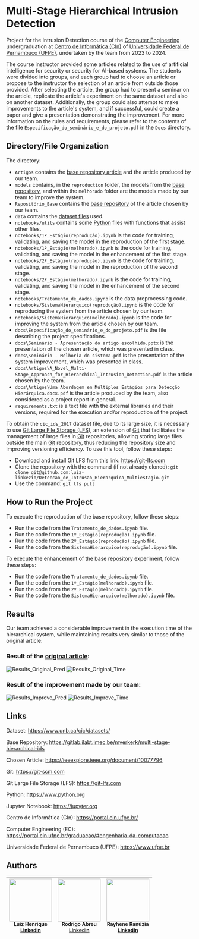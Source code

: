 # Multi-Stage Hierarchical Intrusion Detection

Project for the Intrusion Detection course of the [Computer Engineering](https://portal.cin.ufpe.br/graduacao/#engenharia-da-computacao) undergraduation at [Centro de Informática (CIn)](https://portal.cin.ufpe.br/) of [Universidade Federal de Pernambuco (UFPE)](https://www.ufpe.br/), undertaken by the team from 2023 to 2024.

The course instructor provided some articles related to the use of artificial intelligence for security or security for AI-based systems. The students were divided into groups, and each group had to choose an article or propose to the instructor the selection of an article from outside those provided. After selecting the article, the group had to present a seminar on the article, replicate the article's experiment on the same dataset and also on another dataset. Additionally, the group could also attempt to make improvements to the article's system, and if successful, could create a paper and give a presentation demonstrating the improvement. For more information on the rules and requirements, please refer to the contents of the file `Especificação_do_seminário_e_do_projeto.pdf` in the `Docs` directory.

## Directory/File Organization

The directory:
 - `Artigos` contains the [base repository article](https://ieeexplore.ieee.org/document/10077796) and the article produced by our team.
 - `models` contains, in the `reproduction` folder, the models from the [base repository](https://gitlab.ilabt.imec.be/mverkerk/multi-stage-hierarchical-ids), and within the `melhorado` folder are the models made by our team to improve the system.
 - `Repositório_Base` contains the [base repository](https://gitlab.ilabt.imec.be/mverkerk/multi-stage-hierarchical-ids) of the article chosen by our team.
 - `data` contains the [dataset files](https://www.unb.ca/cic/datasets/) used.
 - `notebooks/utils` contains some [Python](https://www.python.org) files with functions that assist other files.
 - `notebooks/1º_Estágio(reprodução).ipynb` is the code for training, validating, and saving the model in the reproduction of the first stage.
 - `notebooks/1º_Estágio(melhorado).ipynb` is the code for training, validating, and saving the model in the enhancement of the first stage.
 - `notebooks/2º_Estágio(reprodução).ipynb` is the code for training, validating, and saving the model in the reproduction of the second stage.
 - `notebooks/2º_Estágio(melhorado).ipynb` is the code for training, validating, and saving the model in the enhancement of the second stage.
 - `notebooks/Tratamento_de_dados.ipynb` is the data preprocessing code.
 - `notebooks/SistemaHierarquico(reprodução).ipynb` is the code for reproducing the system from the article chosen by our team.
 - `notebooks/SistemaHierarquico(melhorado).ipynb` is the code for improving the system from the article chosen by our team.
 - `docs\Especificação_do_seminário_e_do_projeto.pdf` is the file describing the project specifications.
 - `docs\Seminário - Apresentação do artigo escolhido.pptx` is the presentation of the chosen article, which was presented in class.
 - `docs\Seminário - Melhoria do sistema.pdf` is the presentation of the system improvement, which was presented in class.
 - `docs\Artigos\A_Novel_Multi-Stage_Approach_for_Hierarchical_Intrusion_Detection.pdf` is the article chosen by the team.
 - `docs\Artigos\Uma Abordagem em Múltiplos Estágios para Detecção Hierárquica.docx.pdf` is the article produced by the team, also considered as a project report in general.
 - `requirements.txt` is a text file with the external libraries and their versions, required for the execution and/or reproduction of the project.

To obtain the `cic_ids_2017` dataset file, due to its large size, it is necessary to use [Git Large File Storage (LFS)](https://git-lfs.com), an extension of [Git](https://git-scm.com) that facilitates the management of large files in [Git](https://git-scm.com) repositories, allowing storing large files outside the main [Git](https://git-scm.com) repository, thus reducing the repository size and improving versioning efficiency. To use this tool, follow these steps:
- Download and install Git LFS from this link: https://git-lfs.com
- Clone the repository with the command (if not already cloned): `git clone git@github.com:luiz-linkezio/Deteccao_de_Intrusao_Hierarquica_Multiestagio.git`
- Use the command: `git lfs pull`

## How to Run the Project

To execute the reproduction of the base repository, follow these steps:
- Run the code from the `Tratamento_de_dados.ipynb` file.
- Run the code from the `1º_Estágio(reprodução).ipynb` file.
- Run the code from the `2º_Estágio(reprodução).ipynb` file.
- Run the code from the `SistemaHierarquico(reprodução).ipynb` file.

To execute the enhancement of the base repository experiment, follow these steps:
- Run the code from the `Tratamento_de_dados.ipynb` file.
- Run the code from the `1º_Estágio(melhorado).ipynb` file.
- Run the code from the `2º_Estágio(melhorado).ipynb` file.
- Run the code from the `SistemaHierarquico(melhorado).ipynb` file.

## Results

Our team achieved a considerable improvement in the execution time of the hierarchical system, while maintaining results very similar to those of the original article:

### Result of the [original article](https://ieeexplore.ieee.org/document/10077796):
![Results_Original_Pred](https://github.com/luiz-linkezio/Deteccao_de_Intrusao_Hierarquica_Multiestagio/assets/125787137/4c17f40c-60aa-4cb0-a567-38e5e62f49ea)
![Results_Original_Time](https://github.com/luiz-linkezio/Deteccao_de_Intrusao_Hierarquica_Multiestagio/assets/125787137/98dcf131-1e44-4ab3-8472-c1be621f8639)

### Result of the improvement made by our team:
![Results_Improve_Pred](https://github.com/luiz-linkezio/Deteccao_de_Intrusao_Hierarquica_Multiestagio/assets/125787137/1793fad0-ffdc-49da-a97c-06bc24590e24)
![Results_Improve_Time](https://github.com/luiz-linkezio/Deteccao_de_Intrusao_Hierarquica_Multiestagio/assets/125787137/4a2e24dc-5ff0-41ad-9d49-d8177cb6814e)

## Links

Dataset: https://www.unb.ca/cic/datasets/

Base Repository: https://gitlab.ilabt.imec.be/mverkerk/multi-stage-hierarchical-ids

Chosen Article: https://ieeexplore.ieee.org/document/10077796

Git: https://git-scm.com

Git Large File Storage (LFS): https://git-lfs.com

Python: https://www.python.org

Jupyter Notebook: https://jupyter.org

Centro de Informática (CIn): https://portal.cin.ufpe.br/

Computer Engineering (EC): https://portal.cin.ufpe.br/graduacao/#engenharia-da-computacao

Universidade Federal de Pernambuco (UFPE): https://www.ufpe.br

## Authors

| [<img src="https://github.com/luiz-linkezio.png" width=115><br><sub>Luiz Henrique</sub><br>](https://github.com/luiz-linkezio) <sub>[Linkedin](https://www.linkedin.com/in/lhbas/)</sub> | [<img src="https://github.com/Raafm.png" width=115><br><sub>Rodrigo Abreu</sub><br>](https://github.com/Raafm) <sub>[Linkedin](https://www.linkedin.com/in/rodrigo-abreu-/)</sub> | [<img src="https://github.com/Rayhene.png" width=115><br><sub>Rayhene Ranúzia</sub><br>](https://github.com/Rayhene) <sub>[Linkedin](https://www.linkedin.com/in/rayhene/)</sub> |
| :-----------------------------------------------------------------------------------------------------------------------------------------------------------------------------------------------------------------------------------------------------------------------------------------------------------------------------------------------------: | :-----------------------------------------------------------------------------------------------------------------------------------------------------------------------------------------------------------------------------------------------------------------------------------------------------------------------------------------------------------: | :-----------------------------------------------------------------------------------------------------------------------------------------------------------------------------------------------------------------------------------------------------------------------------------------------------------------------------------------------------------: |
